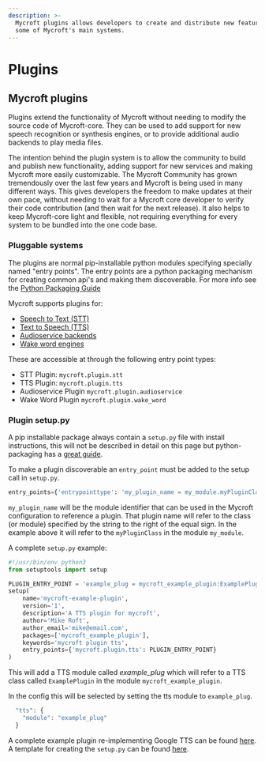 ```yaml
---
description: >-
  Mycroft plugins allows developers to create and distribute new features for
  some of Mycroft's main systems.
---
```


# Plugins

## Mycroft plugins

Plugins extend the functionality of Mycroft without needing to modify the source code of Mycroft-core. They can be used to add support for new speech recognition or synthesis engines, or to provide additional audio backends to play media files.

The intention behind the plugin system is to allow the community to build and publish new functionality, adding support for new services and making Mycroft more easily customizable. The Mycroft Community has grown tremendously over the last few years and Mycroft is being used in many different ways. This gives developers the freedom to make updates at their own pace, without needing to wait for a Mycroft core developer to verify their code contribution \(and then wait for the next release\). It also helps to keep Mycroft-core light and flexible, not requiring everything for every system to be bundled into the one code base.

### Pluggable systems

The plugins are normal pip-installable python modules specifying specially named "entry points". The entry points are a python packaging mechanism for creating common api's and making them discoverable. For more info see the [Python Packaging Guide](https://packaging.python.org/guides/creating-and-discovering-plugins/)

Mycroft supports plugins for:

* [Speech to Text \(STT\)](stt.md)
* [Text to Speech \(TTS\)](tts.md)
* [Audioservice backends](audioservice.md)
* [Wake word engines](wake-word-plugins.md)

These are accessible at through the following entry point types:

* STT Plugin: `mycroft.plugin.stt`
* TTS Plugin: `mycroft.plugin.tts`
* Audioservice Plugin `mycroft.plugin.audioservice`
* Wake Word Plugin `mycroft.plugin.wake_word`

### Plugin setup.py

A pip installable package always contain a `setup.py` file with install instructions, this will not be described in detail on this page but python-packaging has a [great guide](https://python-packaging.readthedocs.io/en/latest/).

To make a plugin discoverable an `entry_point` must be added to the setup call in `setup.py`.

```python
entry_points={'entrypointtype': 'my_plugin_name = my_module.myPluginClass'
```

`my_plugin_name` will be the module identifier that can be used in the Mycroft configuration to reference a plugin. That plugin name will refer to the class \(or module\) specified by the string to the right of the equal sign. In the example above it will refer to the `myPluginClass` in the module `my_module`.

A complete `setup.py` example:

```python
#!/usr/bin/env python3
from setuptools import setup

PLUGIN_ENTRY_POINT = 'example_plug = mycroft_example_plugin:ExamplePlugin'
setup(
    name='mycroft-example-plugin',
    version='1',
    description='A TTS plugin for mycroft',
    author='Mike Roft',
    author_email='mike@email.com',
    packages=['mycroft_example_plugin'],
    keywords='mycroft plugin tts',
    entry_points={'mycroft.plugin.tts': PLUGIN_ENTRY_POINT}
)
```

This will add a TTS module called _example\_plug_ which will refer to a TTS class called `ExamplePlugin` in the module `mycroft_example_plugin`.

In the config this will be selected by setting the tts module to `example_plug`.

```javascript
  "tts": {
    "module": "example_plug"
  }
```

A complete example plugin re-implementing Google TTS can be found [here](https://github.com/forslund/mycroft-tts-plugin-gtts). A template for creating the `setup.py` can be found [here](https://gist.github.com/forslund/8e51cba0ffd4e671dfc188e4e33fdbd7).

